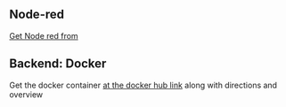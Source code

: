 <h2> Node-red </h2>
<a href> Get Node red from </a>

<h2> Backend: Docker  </h2>
<p>Get the docker container <a href="https://hub.docker.com/repository/docker/nirvik00/ifcproj">at the docker hub link</a> along with directions and overview<p>





